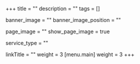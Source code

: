 +++
title = ""
description = ""
tags = []

banner_image = ""
banner_image_position = ""

page_image = ""
show_page_image = true

service_type = ""

linkTitle = ""
weight = 3
[menu.main]
weight = 3
+++
